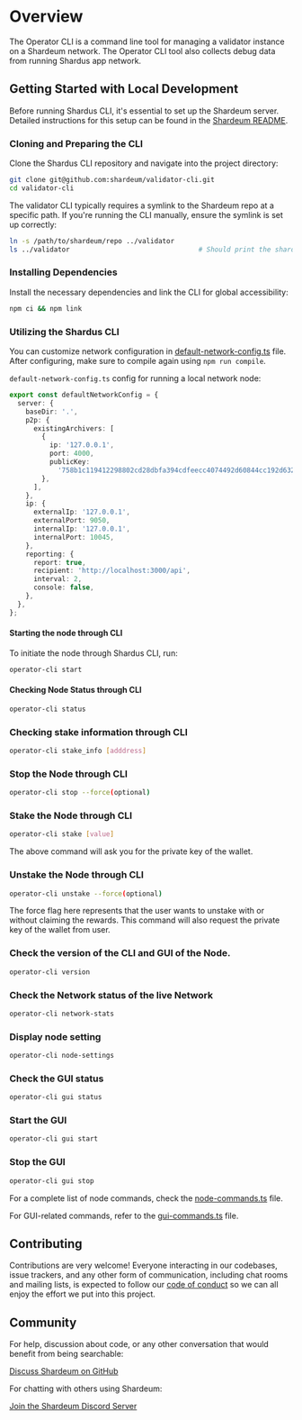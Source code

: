 # Overview

The Operator CLI is a command line tool for managing a validator instance on a Shardeum network. The Operator CLI tool also collects debug data from running Shardus app network.

## Getting Started with Local Development

Before running Shardus CLI, it's essential to set up the Shardeum server. Detailed instructions for this setup can be found in the [Shardeum README](https://github.com/shardeum/shardeum).

### Cloning and Preparing the CLI

Clone the Shardus CLI repository and navigate into the project directory:

```bash
git clone git@github.com:shardeum/validator-cli.git
cd validator-cli
```

The validator CLI typically requires a symlink to the Shardeum repo at a specific path. If you're running the CLI manually, ensure the symlink is set up correctly:

```bash
ln -s /path/to/shardeum/repo ../validator
ls ../validator                                # Should print the shardeum repo
```

### Installing Dependencies

Install the necessary dependencies and link the CLI for global accessibility:

```bash
npm ci && npm link
```

### Utilizing the Shardus CLI

You can customize network configuration in [default-network-config.ts](./src/config/default-network-config.ts) file. After configuring, make sure to compile again using `npm run compile`.

`default-network-config.ts` config for running a local network node:

```ts
export const defaultNetworkConfig = {
  server: {
    baseDir: '.',
    p2p: {
      existingArchivers: [
        {
          ip: '127.0.0.1',
          port: 4000,
          publicKey:
            '758b1c119412298802cd28dbfa394cdfeecc4074492d60844cc192d632d84de3',
        },
      ],
    },
    ip: {
      externalIp: '127.0.0.1',
      externalPort: 9050,
      internalIp: '127.0.0.1',
      internalPort: 10045,
    },
    reporting: {
      report: true,
      recipient: 'http://localhost:3000/api',
      interval: 2,
      console: false,
    },
  },
};
```

#### Starting the node through CLI

To initiate the node through Shardus CLI, run:

```bash
operator-cli start
```

#### Checking Node Status through CLI

```bash
operator-cli status
```

### Checking stake information through CLI

```bash
operator-cli stake_info [adddress]
```

### Stop the Node through CLI

```bash
operator-cli stop --force(optional)
```

### Stake the Node through CLI

```bash
operator-cli stake [value]
```
The above command will ask you for the private key of the wallet.

### Unstake the Node through CLI

```bash
operator-cli unstake --force(optional)
```
The force flag here represents that the user wants to unstake with or without claiming the rewards.
This command will also request the private key of the wallet from user.

### Check the version of the CLI and GUI of the Node.

```bash
operator-cli version
```

### Check the Network status of the live Network

```bash
operator-cli network-stats
```

### Display node setting 

```bash
operator-cli node-settings
```

### Check the GUI status

```bash
operator-cli gui status 
```

### Start the GUI 

```bash
operator-cli gui start 
```

### Stop the GUI

```bash
operator-cli gui stop 
```


For a complete list of node commands, check the [node-commands.ts](./src/node-commands.ts) file.

For GUI-related commands, refer to the [gui-commands.ts](./src/gui-commands.ts) file.

## Contributing

Contributions are very welcome! Everyone interacting in our codebases, issue trackers, and any other form of communication, including chat rooms and mailing lists, is expected to follow our [code of conduct](./CODE_OF_CONDUCT.md) so we can all enjoy the effort we put into this project.

## Community

For help, discussion about code, or any other conversation that would benefit from being searchable:

[Discuss Shardeum on GitHub](https://github.com/shardeum/shardeum/discussions)

For chatting with others using Shardeum:

[Join the Shardeum Discord Server](https://discord.com/invite/shardeum)